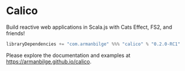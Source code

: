 # Calico

Build reactive web applications in Scala.js with Cats Effect, FS2, and friends!

```scala
libraryDependencies += "com.armanbilge" %%% "calico" % "0.2.0-RC1"
```

Please explore the documentation and examples at https://armanbilge.github.io/calico.
